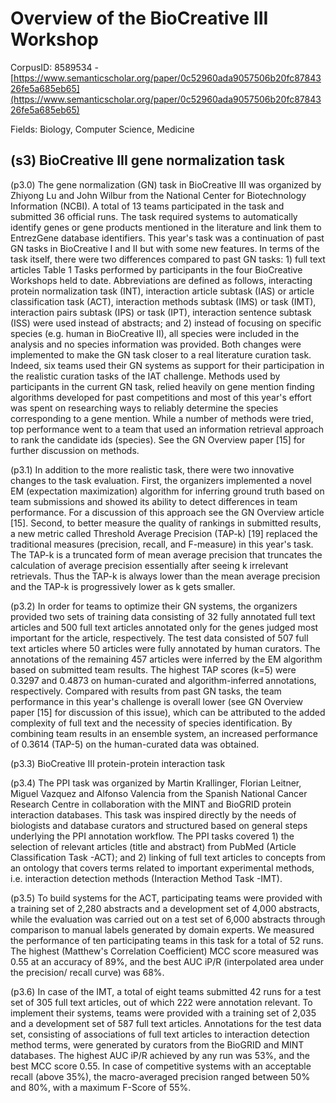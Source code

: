 # Overview of the BioCreative III Workshop

CorpusID: 8589534 - [https://www.semanticscholar.org/paper/0c52960ada9057506b20fc8784326fe5a685eb65](https://www.semanticscholar.org/paper/0c52960ada9057506b20fc8784326fe5a685eb65)

Fields: Biology, Computer Science, Medicine

## (s3) BioCreative III gene normalization task
(p3.0) The gene normalization (GN) task in BioCreative III was organized by Zhiyong Lu and John Wilbur from the National Center for Biotechnology Information (NCBI). A total of 13 teams participated in the task and submitted 36 official runs. The task required systems to automatically identify genes or gene products mentioned in the literature and link them to EntrezGene database identifiers. This year's task was a continuation of past GN tasks in BioCreative I and II but with some new features. In terms of the task itself, there were two differences compared to past GN tasks: 1) full text articles Table 1 Tasks performed by participants in the four BioCreative Workshops held to date. Abbreviations are defined as follows, interacting protein normalization task (INT), interaction article subtask (IAS) or article classification task (ACT), interaction methods subtask (IMS) or task (IMT), interaction pairs subtask (IPS) or task (IPT), interaction sentence subtask (ISS) were used instead of abstracts; and 2) instead of focusing on specific species (e.g. human in BioCreative II), all species were included in the analysis and no species information was provided. Both changes were implemented to make the GN task closer to a real literature curation task. Indeed, six teams used their GN systems as support for their participation in the realistic curation tasks of the IAT challenge. Methods used by participants in the current GN task, relied heavily on gene mention finding algorithms developed for past competitions and most of this year's effort was spent on researching ways to reliably determine the species corresponding to a gene mention. While a number of methods were tried, top performance went to a team that used an information retrieval approach to rank the candidate ids (species). See the GN Overview paper [15] for further discussion on methods.

(p3.1) In addition to the more realistic task, there were two innovative changes to the task evaluation. First, the organizers implemented a novel EM (expectation maximization) algorithm for inferring ground truth based on team submissions and showed its ability to detect differences in team performance. For a discussion of this approach see the GN Overview article [15]. Second, to better measure the quality of rankings in submitted results, a new metric called Threshold Average Precision (TAP-k) [19] replaced the traditional measures (precision, recall, and F-measure) in this year's task. The TAP-k is a truncated form of mean average precision that truncates the calculation of average precision essentially after seeing k irrelevant retrievals. Thus the TAP-k is always lower than the mean average precision and the TAP-k is progressively lower as k gets smaller.

(p3.2) In order for teams to optimize their GN systems, the organizers provided two sets of training data consisting of 32 fully annotated full text articles and 500 full text articles annotated only for the genes judged most important for the article, respectively. The test data consisted of 507 full text articles where 50 articles were fully annotated by human curators. The annotations of the remaining 457 articles were inferred by the EM algorithm based on submitted team results. The highest TAP scores (k=5) were 0.3297 and 0.4873 on human-curated and algorithm-inferred annotations, respectively. Compared with results from past GN tasks, the team performance in this year's challenge is overall lower (see GN Overview paper [15] for discussion of this issue), which can be attributed to the added complexity of full text and the necessity of species identification. By combining team results in an ensemble system, an increased performance of 0.3614 (TAP-5) on the human-curated data was obtained.

(p3.3) BioCreative III protein-protein interaction task

(p3.4) The PPI task was organized by Martin Krallinger, Florian Leitner, Miguel Vazquez and Alfonso Valencia from the Spanish National Cancer Research Centre in collaboration with the MINT and BioGRID protein interaction databases. This task was inspired directly by the needs of biologists and database curators and structured based on general steps underlying the PPI annotation workflow. The PPI tasks covered 1) the selection of relevant articles (title and abstract) from PubMed (Article Classification Task -ACT); and 2) linking of full text articles to concepts from an ontology that covers terms related to important experimental methods, i.e. interaction detection methods (Interaction Method Task -IMT).

(p3.5) To build systems for the ACT, participating teams were provided with a training set of 2,280 abstracts and a development set of 4,000 abstracts, while the evaluation was carried out on a test set of 6,000 abstracts through comparison to manual labels generated by domain experts. We measured the performance of ten participating teams in this task for a total of 52 runs. The highest (Matthew's Correlation Coefficient) MCC score measured was 0.55 at an accuracy of 89%, and the best AUC iP/R (interpolated area under the precision/ recall curve) was 68%.

(p3.6) In case of the IMT, a total of eight teams submitted 42 runs for a test set of 305 full text articles, out of which 222 were annotation relevant. To implement their systems, teams were provided with a training set of 2,035 and a development set of 587 full text articles. Annotations for the test data set, consisting of associations of full text articles to interaction detection method terms, were generated by curators from the BioGRID and MINT databases. The highest AUC iP/R achieved by any run was 53%, and the best MCC score 0.55. In case of competitive systems with an acceptable recall (above 35%), the macro-averaged precision ranged between 50% and 80%, with a maximum F-Score of 55%.
